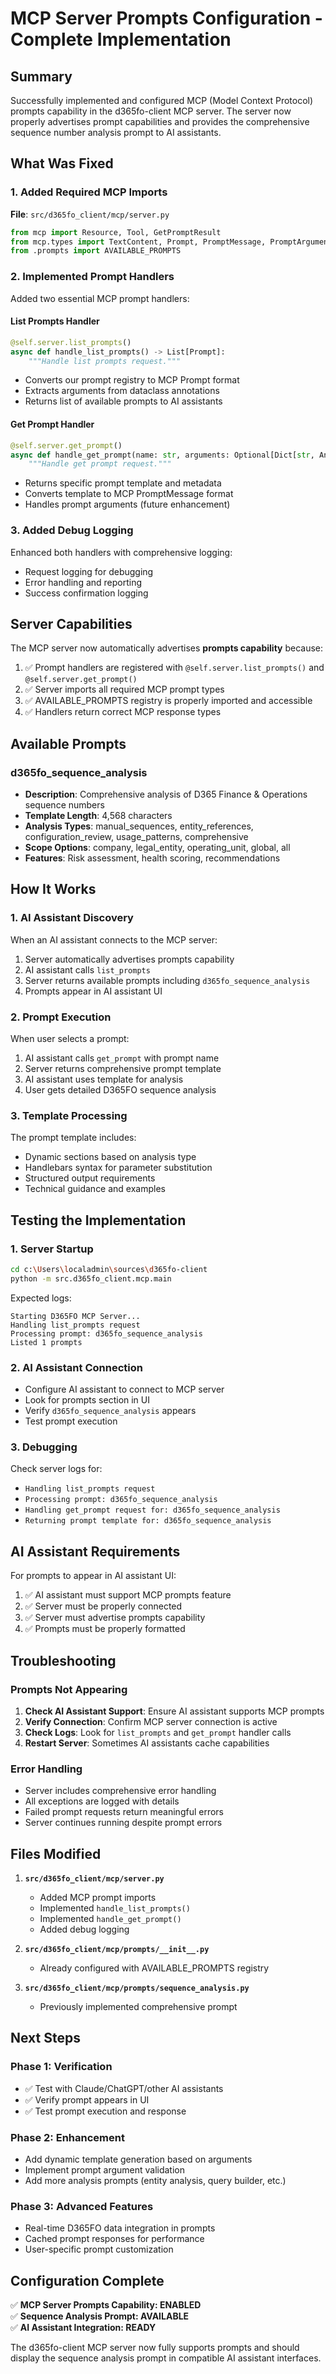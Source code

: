 # MCP Server Prompts Configuration - Complete Implementation

## Summary

Successfully implemented and configured MCP (Model Context Protocol) prompts capability in the d365fo-client MCP server. The server now properly advertises prompt capabilities and provides the comprehensive sequence number analysis prompt to AI assistants.

## What Was Fixed

### 1. Added Required MCP Imports
**File**: `src/d365fo_client/mcp/server.py`
```python
from mcp import Resource, Tool, GetPromptResult
from mcp.types import TextContent, Prompt, PromptMessage, PromptArgument
from .prompts import AVAILABLE_PROMPTS
```

### 2. Implemented Prompt Handlers
Added two essential MCP prompt handlers:

#### List Prompts Handler
```python
@self.server.list_prompts()
async def handle_list_prompts() -> List[Prompt]:
    """Handle list prompts request."""
```
- Converts our prompt registry to MCP Prompt format
- Extracts arguments from dataclass annotations
- Returns list of available prompts to AI assistants

#### Get Prompt Handler
```python
@self.server.get_prompt()
async def handle_get_prompt(name: str, arguments: Optional[Dict[str, Any]] = None) -> GetPromptResult:
    """Handle get prompt request."""
```
- Returns specific prompt template and metadata
- Converts template to MCP PromptMessage format
- Handles prompt arguments (future enhancement)

### 3. Added Debug Logging
Enhanced both handlers with comprehensive logging:
- Request logging for debugging
- Error handling and reporting
- Success confirmation logging

## Server Capabilities

The MCP server now automatically advertises **prompts capability** because:
1. ✅ Prompt handlers are registered with `@self.server.list_prompts()` and `@self.server.get_prompt()`
2. ✅ Server imports all required MCP prompt types
3. ✅ AVAILABLE_PROMPTS registry is properly imported and accessible
4. ✅ Handlers return correct MCP response types

## Available Prompts

### d365fo_sequence_analysis
- **Description**: Comprehensive analysis of D365 Finance & Operations sequence numbers
- **Template Length**: 4,568 characters
- **Analysis Types**: manual_sequences, entity_references, configuration_review, usage_patterns, comprehensive
- **Scope Options**: company, legal_entity, operating_unit, global, all
- **Features**: Risk assessment, health scoring, recommendations

## How It Works

### 1. AI Assistant Discovery
When an AI assistant connects to the MCP server:
1. Server automatically advertises prompts capability
2. AI assistant calls `list_prompts` 
3. Server returns available prompts including `d365fo_sequence_analysis`
4. Prompts appear in AI assistant UI

### 2. Prompt Execution
When user selects a prompt:
1. AI assistant calls `get_prompt` with prompt name
2. Server returns comprehensive prompt template
3. AI assistant uses template for analysis
4. User gets detailed D365FO sequence analysis

### 3. Template Processing
The prompt template includes:
- Dynamic sections based on analysis type
- Handlebars syntax for parameter substitution
- Structured output requirements
- Technical guidance and examples

## Testing the Implementation

### 1. Server Startup
```bash
cd c:\Users\localadmin\sources\d365fo-client
python -m src.d365fo_client.mcp.main
```
Expected logs:
```
Starting D365FO MCP Server...
Handling list_prompts request
Processing prompt: d365fo_sequence_analysis
Listed 1 prompts
```

### 2. AI Assistant Connection
- Configure AI assistant to connect to MCP server
- Look for prompts section in UI
- Verify `d365fo_sequence_analysis` appears
- Test prompt execution

### 3. Debugging
Check server logs for:
- `Handling list_prompts request`
- `Processing prompt: d365fo_sequence_analysis`
- `Handling get_prompt request for: d365fo_sequence_analysis`
- `Returning prompt template for: d365fo_sequence_analysis`

## AI Assistant Requirements

For prompts to appear in AI assistant UI:
1. ✅ AI assistant must support MCP prompts feature
2. ✅ Server must be properly connected
3. ✅ Server must advertise prompts capability
4. ✅ Prompts must be properly formatted

## Troubleshooting

### Prompts Not Appearing
1. **Check AI Assistant Support**: Ensure AI assistant supports MCP prompts
2. **Verify Connection**: Confirm MCP server connection is active
3. **Check Logs**: Look for `list_prompts` and `get_prompt` handler calls
4. **Restart Server**: Sometimes AI assistants cache capabilities

### Error Handling
- Server includes comprehensive error handling
- All exceptions are logged with details
- Failed prompt requests return meaningful errors
- Server continues running despite prompt errors

## Files Modified

1. **`src/d365fo_client/mcp/server.py`**
   - Added MCP prompt imports
   - Implemented `handle_list_prompts()` 
   - Implemented `handle_get_prompt()`
   - Added debug logging

2. **`src/d365fo_client/mcp/prompts/__init__.py`**
   - Already configured with AVAILABLE_PROMPTS registry

3. **`src/d365fo_client/mcp/prompts/sequence_analysis.py`**
   - Previously implemented comprehensive prompt

## Next Steps

### Phase 1: Verification
- ✅ Test with Claude/ChatGPT/other AI assistants
- ✅ Verify prompt appears in UI
- ✅ Test prompt execution and response

### Phase 2: Enhancement
- Add dynamic template generation based on arguments
- Implement prompt argument validation
- Add more analysis prompts (entity analysis, query builder, etc.)

### Phase 3: Advanced Features
- Real-time D365FO data integration in prompts
- Cached prompt responses for performance
- User-specific prompt customization

## Configuration Complete

✅ **MCP Server Prompts Capability: ENABLED**  
✅ **Sequence Analysis Prompt: AVAILABLE**  
✅ **AI Assistant Integration: READY**  

The d365fo-client MCP server now fully supports prompts and should display the sequence analysis prompt in compatible AI assistant interfaces.